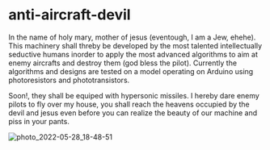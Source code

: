 # anti-aircraft-devil 

In the name of holy mary, mother of jesus (eventough, I am a Jew, ehehe). This machinery shall threby be developed by the most talented intellectually seductive humans inorder to apply the most advanced algorithms to aim at enemy aircrafts and destroy them (god bless the pilot). Currently the algorithms and designs are tested on a model operating on Arduino using photoresistors and phototransistors. 

Soon!, they shall be equiped with hypersonic missiles. I hereby dare enemy pilots to fly over my house, you shall reach the heavens occupied by the devil and jesus even before you can realize the beauty of our machine and piss in your pants.

![photo_2022-05-28_18-48-51](https://user-images.githubusercontent.com/58966086/172533020-0aa22adb-8679-4f7d-a242-8706e6abbf12.jpg)
